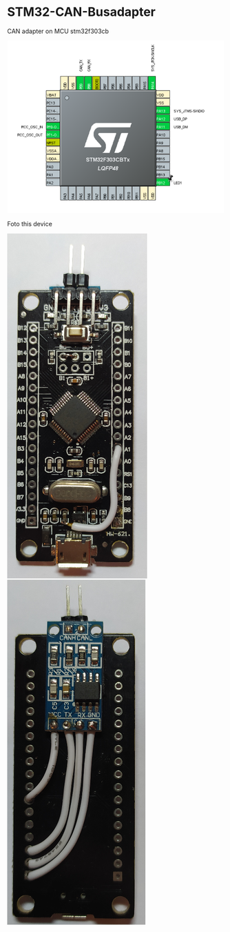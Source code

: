 # STM32-CAN-Busadapter
CAN adapter on MCU stm32f303cb

![Pinout](doc/pinout.png)

Foto this device

![Foto1](doc/foto1.png) ![Foto2](doc/foto2.png)
